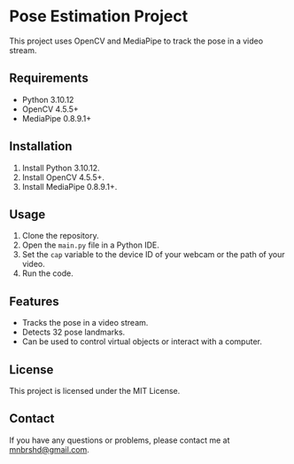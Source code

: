 # Pose Estimation Project

This project uses OpenCV and MediaPipe to track the pose in a video stream.

## Requirements

* Python 3.10.12
* OpenCV 4.5.5+
* MediaPipe 0.8.9.1+

## Installation

1. Install Python 3.10.12.
2. Install OpenCV 4.5.5+.
3. Install MediaPipe 0.8.9.1+.

## Usage

1. Clone the repository.
2. Open the `main.py` file in a Python IDE.
3. Set the `cap` variable to the device ID of your webcam or the path of your video.
4. Run the code.

## Features

* Tracks the pose in a video stream.
* Detects 32 pose landmarks.
* Can be used to control virtual objects or interact with a computer.

## License

This project is licensed under the MIT License.

## Contact

If you have any questions or problems, please contact me at mnbrshd@gmail.com.
